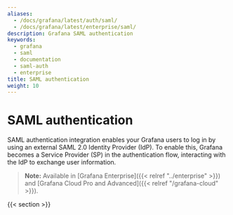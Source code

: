 ```yaml
---
aliases:
  - /docs/grafana/latest/auth/saml/
  - /docs/grafana/latest/enterprise/saml/
description: Grafana SAML authentication
keywords:
  - grafana
  - saml
  - documentation
  - saml-auth
  - enterprise
title: SAML authentication
weight: 10
---
```


# SAML authentication

SAML authentication integration enables your Grafana users to log in by using an external SAML 2.0 Identity Provider (IdP). To enable this, Grafana becomes a Service Provider (SP) in the authentication flow, interacting with the IdP to exchange user information.

> **Note:** Available in [Grafana Enterprise]({{< relref "../enterprise" >}}) and [Grafana Cloud Pro and Advanced]({{< relref "/grafana-cloud" >}}).

{{< section >}}
